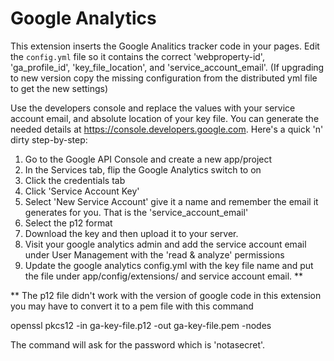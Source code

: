 Google Analytics
================

This extension inserts the Google Analitics tracker code in your pages. Edit the `config.yml` file so
it contains the correct 'webproperty-id', 'ga_profile_id', 'key_file_location', and 'service_account_email'.
(If upgrading to new version copy the missing configuration from the distributed yml file to get the new settings)

Use the developers console and replace the values with your service account email, and absolute location of your key file.
You can generate the needed details at https://console.developers.google.com.
Here's a quick 'n' dirty step-by-step:

1. Go to the Google API Console and create a new app/project
2. In the Services tab, flip the Google Analytics switch to on
3. Click the credentials tab
4. Click 'Service Account Key'
5. Select 'New Service Account' give it a name and remember the email it generates for you. That is the 'service_account_email'
6. Select the p12 format
7. Download the key and then upload it to your server.
8. Visit your google analytics admin and add the service account email under User Management with the 'read & analyze' permissions
9. Update the google analytics config.yml with the key file name and put the file under app/config/extensions/ and service account email. **

** The p12 file didn't work with the version of google code in this extension you may have to convert it to a pem file with this command

openssl pkcs12 -in ga-key-file.p12 -out ga-key-file.pem -nodes

The command will ask for the password which is 'notasecret'. 
